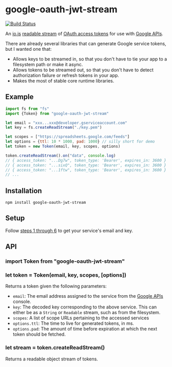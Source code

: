 google-oauth-jwt-stream
=======================

[![Build Status](https://travis-ci.org/jed/google-oauth-jwt-stream.svg)](https://travis-ci.org/jed/google-oauth-jwt-stream)

An [io.js][] [readable stream][] of [OAuth access tokens][] for use with [Google APIs][].

There are already several libraries that can generate Google service tokens, but I wanted one that:

- Allows keys to be streamed in, so that you don't have to tie your app to a filesystem path or make it async.
- Allows tokens to be streamed out, so that you don't have to detect authorization failure or refresh tokens in your app.
- Makes the most of stable core runtime libraries.

Example
-------

```javascript
import fs from "fs"
import {Token} from "google-oauth-jwt-stream"

let email = "xxx...xxx@developer.gserviceaccount.com"
let key = fs.createReadStream("./key.pem")

let scopes = ["https://spreadsheets.google.com/feeds"]
let options = {ttl: 10 * 1000, pad: 1000} // silly short for demo
let token = new Token(email, key, scopes, options)

token.createReadStream().on("data", console.log)
// { access_token: "...Dg7w", token_type: 'Bearer', expires_in: 3600 }
// { access_token: "...sixQ", token_type: 'Bearer', expires_in: 3600 }
// { access_token: "...1ftw", token_type: 'Bearer', expires_in: 3600 }
// ...
```

Installation
------------

    npm install google-oauth-jwt-stream

Setup
-----

Follow [steps 1 through 6][] to get your service's email and key.

API
---

### import Token from "google-oauth-jwt-stream"
### let token = Token(email, key, scopes, [options])

Returns a token given the following parameters:

- `email`: The email address assigned to the service from the [Google APIs][] console.
- `key`: The decoded key corresponding to the above service. This can either be as a `String` or `Readable` stream, such as from the filesystem.
- `scopes`: A list of scope URLs pertaining to the accessed services
- `options.ttl`: The time to live for generated tokens, in ms.
- `options.pad`: The amount of time before expiration at which the next token should be fetched.

### let stream = token.createReadStream()

Returns a readable object stream of tokens.

[io.js]: https://iojs.org/
[readable stream]: https://iojs.org/api/stream.html#stream_class_stream_readable
[OAuth access tokens]: http://self-issued.info/docs/draft-ietf-oauth-json-web-token.html
[Google APIs]: https://console.developers.google.com
[steps 1 through 6]: http://www.nczonline.net/blog/2014/03/04/accessing-google-spreadsheets-from-node-js/
